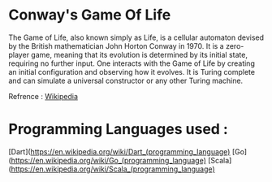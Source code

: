 # Conway's Game Of Life

The Game of Life, also known simply as Life, is a cellular automaton devised by the British mathematician John Horton Conway in 1970. It is a zero-player game, meaning that its evolution is determined by its initial state, requiring no further input. One interacts with the Game of Life by creating an initial configuration and observing how it evolves. It is Turing complete and can simulate a universal constructor or any other Turing machine.

Refrence : [Wikipedia](https://en.wikipedia.org/wiki/Conway%27s_Game_of_Life)

# Programming Languages used : 
 [Dart](https://en.wikipedia.org/wiki/Dart_(programming_language)
 [Go](https://en.wikipedia.org/wiki/Go_(programming_language)
 [Scala](https://en.wikipedia.org/wiki/Scala_(programming_language)